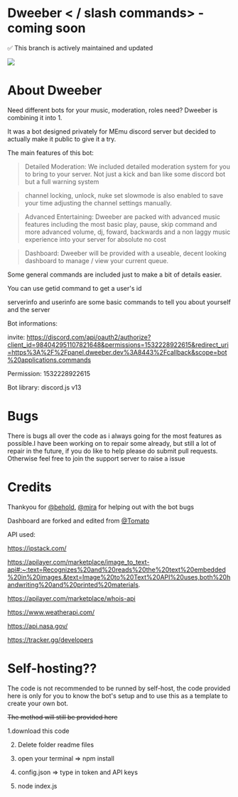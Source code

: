 # Dweeber < / slash commands>  - coming soon

✅ This branch is actively maintained and updated

![](readmefiles/dweeber-half.jpg)

# About Dweeber

Need different bots for your music, moderation, roles need? Dweeber is combining it into 1.

It was a bot designed privately for MEmu discord server but decided to actually make it public to give it a try.

The main features of this bot:

> Detailed Moderation: We included detailed moderation system for you to bring to your server. Not just a kick and ban like some discord bot but a full warning system

> channel locking, unlock, nuke set slowmode is also enabled to save your time adjusting the channel settings manually.

> Advanced Entertaining: Dweeber are packed with advanced music features including the most basic play, pause, skip command and more advanced volume, dj, foward, backwards and a non laggy music experience into your server for absolute no cost

> Dashboard: Dweeber will be provided with a useable, decent looking dashboard to manage / view your current queue.

Some general commands are included just to make a bit of details easier.

You can use getid command to get a user's id

serverinfo and userinfo are some basic commands to tell you about yourself and the server

Bot informations:

invite: https://discord.com/api/oauth2/authorize?client_id=984042951107821648&permissions=1532228922615&redirect_uri=https%3A%2F%2Fpanel.dweeber.dev%3A8443%2Fcallback&scope=bot%20applications.commands

Permission: 1532228922615

Bot library: discord.js v13

# Bugs

There is bugs all over the code as i always going for the most features as possible.I have been working on to repair some already, but still a lot of repair in the future, if you do like to help please do submit pull requests. Otherwise feel free to join the support server to raise a issue

# Credits

Thankyou for [@behold](https://github.com/BeholdIsLost), [@mira](https://github.com/MiraBellierr) for helping out with the bot bugs

Dashboard are forked and edited from [@Tomato](https://github.com/Tomato6966)

API used:

https://ipstack.com/

https://apilayer.com/marketplace/image_to_text-api#:~:text=Recognizes%20and%20reads%20the%20text%20embedded%20in%20images.&text=Image%20to%20Text%20API%20uses,both%20handwriting%20and%20printed%20materials.

https://apilayer.com/marketplace/whois-api

https://www.weatherapi.com/

https://api.nasa.gov/

https://tracker.gg/developers

# Self-hosting??

The code is not recommended to be runned by self-host, the code provided here is only for you to know the bot's setup and to use this as a template to create your own bot.

~~The method will still be provided here~~

1.download this code

2. Delete folder readme files

3. open your terminal => npm install

4. config.json => type in token and API keys

5. node index.js
